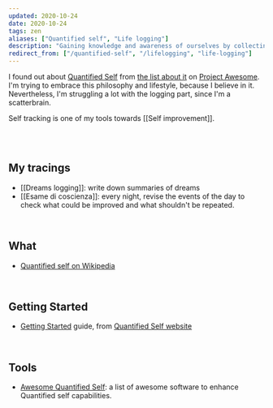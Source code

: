 ```yaml
---
updated: 2020-10-24
date: 2020-10-24
tags: zen
aliases: ["Quantified self", "Life logging"]
description: "Gaining knowledge and awareness of ourselves by collecting any sort of data which concern us"
redirect_from: ["/quantified-self", "/lifelogging", "life-logging"]
---
```

I found out about [Quantified Self](https://en.wikipedia.org/wiki/Quantified_self "Quantified Self on Wikipedia") from [the list about it](https://project-awesome.org/woop/awesome-quantified-self "Awesome Quantified Self") on [Project Awesome](https://project-awesome.org "Project Awesome"). I'm trying to embrace this philosophy and lifestyle, because I believe in it. Nevertheless, I'm struggling a lot with the logging part, since I'm a scatterbrain.

Self tracking is one of my tools towards [[Self improvement]].

<br>
<br>

## My tracings

- [[Dreams logging]]: write down summaries of dreams
- [[Esame di coscienza]]: every night, revise the events of the day to check what could be improved and what shouldn't be repeated.

<br>

## What

- [Quantified self on Wikipedia](https://en.wikipedia.org/wiki/Quantified_self "Quantified self on Wikipedia")

<br>

## Getting Started

- [Getting Started](https://quantifiedself.com/get-started/) guide, from [Quantified Self website](https://quantifiedself.com)

<br>

## Tools

- [Awesome Quantified Self](https://project-awesome.org/woop/awesome-quantified-self): a list of awesome software to enhance Quantified self capabilities.